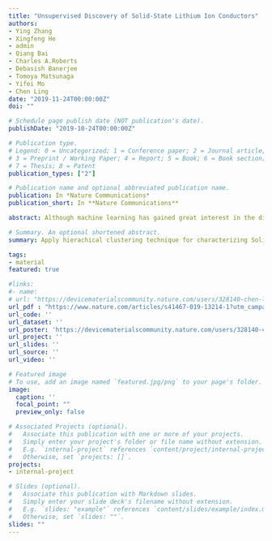 ```yaml
---
title: "Unsupervised Discovery of Solid-State Lithium Ion Conductors"
authors:
- Ying Zhang
- Xingfeng He
- admin
- Qiang Bai
- Charles A.Roberts
- Debasish Banerjee
- Tomoya Matsunaga
- Yifei Mo
- Chen Ling
date: "2019-11-24T00:00:00Z"
doi: ""

# Schedule page publish date (NOT publication's date).
publishDate: "2019-10-24T00:00:00Z"

# Publication type.
# Legend: 0 = Uncategorized; 1 = Conference paper; 2 = Journal article;
# 3 = Preprint / Working Paper; 4 = Report; 5 = Book; 6 = Book section;
# 7 = Thesis; 8 = Patent
publication_types: ["2"]

# Publication name and optional abbreviated publication name.
publication: In *Nature Communications*
publication_short: In **Nature Communications**

abstract: Although machine learning has gained great interest in the discovery of functional materials, the advancement of reliable models is impeded by the scarcity of available materials property data. Here we propose and demonstrate a distinctive approach for materials discovery using unsupervised learning, which does not require labeled data and thus alleviates the data scarcity challenge. Using solid-state Li-ion conductors as a model problem, unsupervised learning utilizes a limited quantity of conductivity data to cluster a broad range of Li-containing materials that narrows a high-throughput screening of a large candidate list to a prioritized list for further accurate screening. Our unsupervised learning scheme discovers sixteen new fast Liconductors with conductivities of 10^-4 to 10^-1 S cm^-1 predicted in ab initio molecular dynamics simulations. These compounds have structures and chemistries distinct to known systems, demonstrating the capability of unsupervised learning for discovering materials over a wide materials space with limited property data.

# Summary. An optional shortened abstract.
summary: Apply hierachical clustering technique for characterizing Solid-State Lithium Ion conductors

tags:
- material
featured: true

#links:
#- name:
# url: "https://devicematerialscommunity.nature.com/users/328140-chen-ling/posts/56441-discovering-novel-solid-state-lithium-ion-conductors-through-unsupervised-learning"
url_pdf : "https://www.nature.com/articles/s41467-019-13214-1?utm_campaign=MultipleJournals_USG_DEVICE&utm_source=Nature_community&utm_medium=Community_sites&utm_content=BenJoh-Nature-MultipleJournals-Engineering-Global"
url_code: ''
url_dataset: ''
url_poster: 'https://devicematerialscommunity.nature.com/users/328140-chen-ling/posts/56441-discovering-novel-solid-state-lithium-ion-conductors-through-unsupervised-learning'
url_project: ''
url_slides: ''
url_source: ''
url_video: ''

# Featured image
# To use, add an image named `featured.jpg/png` to your page's folder.
image:
  caption: ''
  focal_point: ""
  preview_only: false

# Associated Projects (optional).
#   Associate this publication with one or more of your projects.
#   Simply enter your project's folder or file name without extension.
#   E.g. `internal-project` references `content/project/internal-project/index.md`.
#   Otherwise, set `projects: []`.
projects:
- internal-project

# Slides (optional).
#   Associate this publication with Markdown slides.
#   Simply enter your slide deck's filename without extension.
#   E.g. `slides: "example"` references `content/slides/example/index.md`.
#   Otherwise, set `slides: ""`.
slides: ""
---
```

